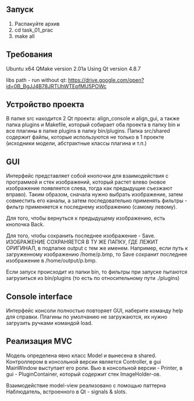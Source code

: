 
## Запуск
1. Распакуйте архив
2. cd task_01_prac
3. make all


## Требования
Ubuntu x64
QMake version 2.01a
Using Qt version 4.8.7

libs path - run without qt: 
https://drive.google.com/open?id=0B_BgJJ4B78JRTUhWTEpfMU5POWc


## Устройство проекта
В папке src находится 2 Qt проекта: align_console и align_gui, а также папка plugins и Makefile, который собирает оба проекта в папку bin и все плагины в папке plugins в папку bin/plugins. Папка src/shared содержит файлы, которые используются не только в 1 проекте (исходники модели, абстрактные классы плагина и т.п.)


## GUI
Интерфейс представляет собой кнопочки для взаимодействия с программой и стек изображений, который растет влево (новое изображение появляется слева, тогда как предыдущие съезжают вправо). Таким образом, сначала нужно выбрать изображение, затем совместить его каналы, а затем последовательно применять фильтры - фильтр применяется к последнему изображению (самому левому). 

Для того, чтобы вернуться к предыдущему изображению, есть кнопочка Back. 

Для того, чтобы сохранить последнее изображение - Save. ИЗОБРАЖЕНИЕ СОХРАНЯЕТСЯ В ТУ ЖЕ ПАПКУ, ГДЕ ЛЕЖИТ ОРИГИНАЛ, в подпапке output с тем же именем. Например, если путь к загруженному изображению /home/p.bmp, то Save сохранит последнее изображение в /home/output/p.bmp.

Если запуск происходит из папки bin, то фильтры при запуске пытаются загрузиться из bin/plugins (то есть по относительному пути ./plugins)


## Console interface
Интерфейс консоли полностью повторяет GUI, наберите команду help для справки. Плагины по умолчанию не загружаются, их нужно загрузить ручками командой load.


## Реализация MVC
Модель определена явно класс Model и вынесена в shared.
Контроллером в консольной версии является Controller, в gui MainWindow выступает его роли.
Вью в консольной версии - Printer, в gui - PluginContainer, который содержит стек ImageHolder-ов.

Взаимодействие model-view реализовано с помощью паттерна Наблюдатель, встроенного в Qt - signals & slots.
